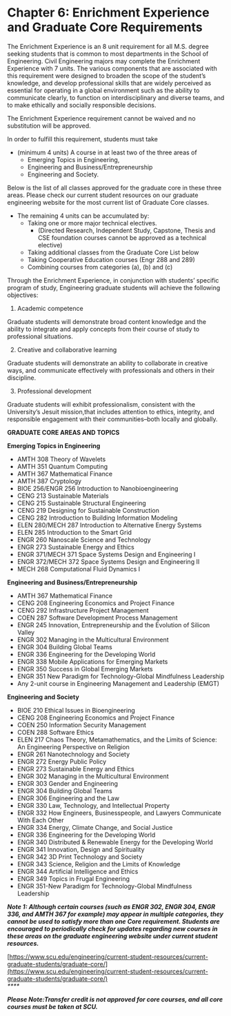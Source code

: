 # Chapter 6: Enrichment Experience and Graduate Core Requirements

The Enrichment Experience is an 8 unit requirement for all M.S. degree seeking students that is common to most departments in the School of Engineering. Civil Engineering majors may complete the Enrichment Experience with 7 units. The various components that are associated with this requirement were designed to broaden the scope of the student’s knowledge, and develop professional skills that are widely perceived as essential for operating in a global environment such as the ability to communicate clearly, to function on interdisciplinary and diverse teams, and to make ethically and socially responsible decisions.

The Enrichment Experience requirement cannot be waived and no substitution will be approved.

In order to fulfill this requirement, students must take

* \(minimum 4 units\) A course in at least two of the three areas of
  * Emerging Topics in Engineering,
  * Engineering and Business/Entrepreneurship
  * Engineering and Society.

Below is the list of all classes approved for the graduate core in these three areas. Please check our current student resources on our graduate engineering website for the most current list of Graduate Core classes.

* The remaining 4 units can be accumulated by:
  * Taking one or more major technical electives.
    * \(Directed Research, Independent Study, Capstone, Thesis and CSE foundation courses cannot be approved as a technical elective\)
  * Taking additional classes from the Graduate Core List below
  * Taking Cooperative Education courses \(Engr 288 and 289\)
  * Combining courses from categories \(a\), \(b\) and \(c\)

Through the Enrichment Experience, in conjunction with students’ specific program of study, Engineering graduate students will achieve the following objectives:

1. Academic competence

Graduate students will demonstrate broad content knowledge and the ability to integrate and apply concepts from their course of study to professional situations.

2. Creative and collaborative learning

Graduate students will demonstrate an ability to collaborate in creative ways, and communicate effectively with professionals and others in their discipline.

3. Professional development

Graduate students will exhibit professionalism, consistent with the University’s Jesuit mission,that includes attention to ethics, integrity, and responsible engagement with their communities–both locally and globally.

**GRADUATE CORE AREAS AND TOPICS**

**Emerging Topics in Engineering**

* AMTH 308 Theory of Wavelets
* AMTH 351 Quantum Computing
* AMTH 367 Mathematical Finance
* AMTH 387 Cryptology
* BIOE 256/ENGR 256 Introduction to Nanobioengineering
* CENG 213 Sustainable Materials
* CENG 215 Sustainable Structural Engineering
* CENG 219 Designing for Sustainable Construction
* CENG 282 Introduction to Building Information Modeling
* ELEN 280/MECH 287 Introduction to Alternative Energy Systems
* ELEN 285 Introduction to the Smart Grid
* ENGR 260 Nanoscale Science and Technology
* ENGR 273 Sustainable Energy and Ethics
* ENGR 371/MECH 371 Space Systems Design and Engineering I
* ENGR 372/MECH 372 Space Systems Design and Engineering II
* MECH 268 Computational Fluid Dynamics I

**Engineering and Business/Entrepreneurship**

* AMTH 367 Mathematical Finance
* CENG 208 Engineering Economics and Project Finance
* CENG 292 Infrastructure Project Management
* COEN 287 Software Development Process Management
* ENGR 245 Innovation, Entrepreneurship and the Evolution of Silicon Valley
* ENGR 302 Managing in the Multicultural Environment
* ENGR 304 Building Global Teams
* ENGR 336 Engineering for the Developing World
* ENGR 338 Mobile Applications for Emerging Markets
* ENGR 350 Success in Global Emerging Markets
* ENGR 351 New Paradigm for Technology-Global Mindfulness Leadership
* Any 2-unit course in Engineering Management and Leadership \(EMGT\)

**Engineering and Society**

* BIOE 210 Ethical Issues in Bioengineering
* CENG 208 Engineering Economics and Project Finance
* COEN 250 Information Security Management
* COEN 288 Software Ethics
* ELEN 217 Chaos Theory, Metamathematics, and the Limits of Science: An Engineering Perspective on Religion
* ENGR 261 Nanotechnology and Society
* ENGR 272 Energy Public Policy
* ENGR 273 Sustainable Energy and Ethics
* ENGR 302 Managing in the Multicultural Environment
* ENGR 303 Gender and Engineering
* ENGR 304 Building Global Teams
* ENGR 306 Engineering and the Law
* ENGR 330 Law, Technology, and Intellectual Property
* ENGR 332 How Engineers, Businesspeople, and Lawyers Communicate With Each Other
* ENGR 334 Energy, Climate Change, and Social Justice
* ENGR 336 Engineering for the Developing World
* ENGR 340 Distributed & Renewable Energy for the Developing World
* ENGR 341 Innovation, Design and Spirituality
* ENGR 342 3D Print Technology and Society
* ENGR 343 Science, Religion and the Limits of Knowledge
* ENGR 344 Artificial Intelligence and Ethics
* ENGR 349 Topics in Frugal Engineering
* ENGR 351-New Paradigm for Technology-Global Mindfulness Leadership

_**Note 1: Although certain courses \(such as ENGR 302, ENGR 304, ENGR 336, and AMTH 367 for example\) may appear in multiple categories, they cannot be used to satisfy more than one Core requirement. Students are encouraged to periodically check for updates regarding new courses in these areas on the graduate engineering website under current student resources.**_

[https://www.scu.edu/engineering/current-student-resources/current-graduate-students/graduate-core/](https://www.scu.edu/engineering/current-student-resources/current-graduate-students/graduate-core/)  
_****_

_**Please Note:Transfer credit is not approved for core courses, and all core courses must be taken at SCU.**_

